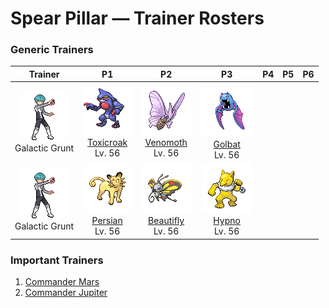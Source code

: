 # Spear Pillar — Trainer Rosters

### Generic Trainers

| Trainer | P1 | P2 | P3 | P4 | P5 | P6 |
|:-------:|:--:|:--:|:--:|:--:|:--:|:--:|
| ![Galactic Grunt](../../assets/trainers/galactic_grunt.png "Galactic Grunt")<br>Galactic Grunt | ![Toxicroak](../../assets/sprites/toxicroak/front.gif "Toxicroak")<br>[Toxicroak](../../pokemon/toxicroak.md/)<br>Lv. 56 | ![Venomoth](../../assets/sprites/venomoth/front.gif "Venomoth")<br>[Venomoth](../../pokemon/venomoth.md/)<br>Lv. 56 | ![Golbat](../../assets/sprites/golbat/front.gif "Golbat")<br>[Golbat](../../pokemon/golbat.md/)<br>Lv. 56 |
| ![Galactic Grunt](../../assets/trainers/galactic_grunt.png "Galactic Grunt")<br>Galactic Grunt | ![Persian](../../assets/sprites/persian/front.gif "Persian")<br>[Persian](../../pokemon/persian.md/)<br>Lv. 56 | ![Beautifly](../../assets/sprites/beautifly/front.gif "Beautifly")<br>[Beautifly](../../pokemon/beautifly.md/)<br>Lv. 56 | ![Hypno](../../assets/sprites/hypno/front.gif "Hypno")<br>[Hypno](../../pokemon/hypno.md/)<br>Lv. 56 |


### Important Trainers

1. [Commander Mars](important_trainers.md#commander-mars)
1. [Commander Jupiter](important_trainers.md#commander-jupiter)

